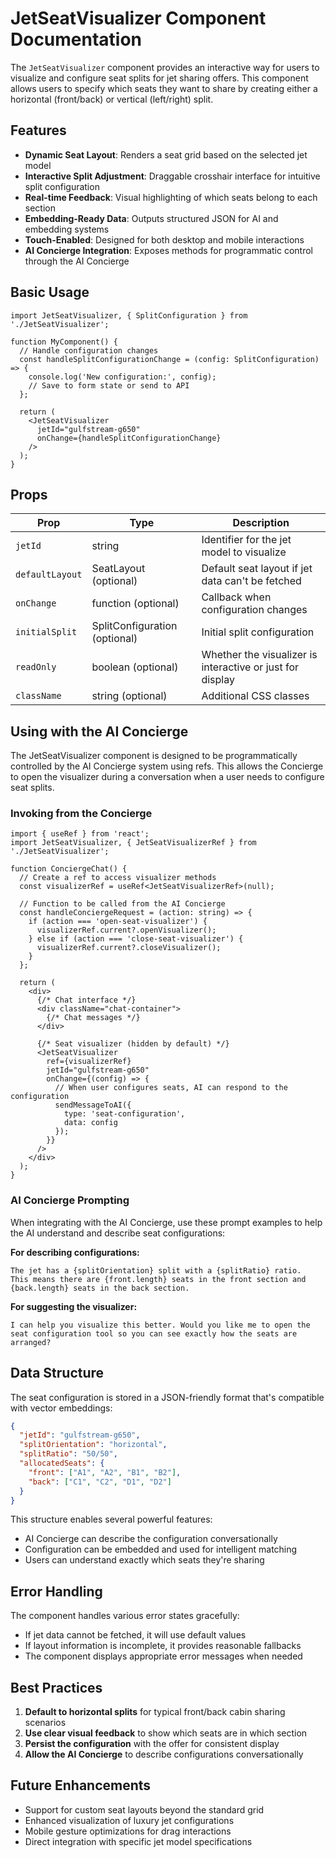 # JetSeatVisualizer Component Documentation

The `JetSeatVisualizer` component provides an interactive way for users to visualize and configure seat splits for jet sharing offers. This component allows users to specify which seats they want to share by creating either a horizontal (front/back) or vertical (left/right) split.

## Features

- **Dynamic Seat Layout**: Renders a seat grid based on the selected jet model
- **Interactive Split Adjustment**: Draggable crosshair interface for intuitive split configuration
- **Real-time Feedback**: Visual highlighting of which seats belong to each section
- **Embedding-Ready Data**: Outputs structured JSON for AI and embedding systems
- **Touch-Enabled**: Designed for both desktop and mobile interactions
- **AI Concierge Integration**: Exposes methods for programmatic control through the AI Concierge

## Basic Usage

```tsx
import JetSeatVisualizer, { SplitConfiguration } from './JetSeatVisualizer';

function MyComponent() {
  // Handle configuration changes
  const handleSplitConfigurationChange = (config: SplitConfiguration) => {
    console.log('New configuration:', config);
    // Save to form state or send to API
  };

  return (
    <JetSeatVisualizer 
      jetId="gulfstream-g650"
      onChange={handleSplitConfigurationChange}
    />
  );
}
```

## Props

| Prop | Type | Description |
|------|------|-------------|
| `jetId` | string | Identifier for the jet model to visualize |
| `defaultLayout` | SeatLayout (optional) | Default seat layout if jet data can't be fetched |
| `onChange` | function (optional) | Callback when configuration changes |
| `initialSplit` | SplitConfiguration (optional) | Initial split configuration |
| `readOnly` | boolean (optional) | Whether the visualizer is interactive or just for display |
| `className` | string (optional) | Additional CSS classes |

## Using with the AI Concierge

The JetSeatVisualizer component is designed to be programmatically controlled by the AI Concierge system using refs. This allows the Concierge to open the visualizer during a conversation when a user needs to configure seat splits.

### Invoking from the Concierge

```tsx
import { useRef } from 'react';
import JetSeatVisualizer, { JetSeatVisualizerRef } from './JetSeatVisualizer';

function ConciergeChat() {
  // Create a ref to access visualizer methods
  const visualizerRef = useRef<JetSeatVisualizerRef>(null);
  
  // Function to be called from the AI Concierge
  const handleConciergeRequest = (action: string) => {
    if (action === 'open-seat-visualizer') {
      visualizerRef.current?.openVisualizer();
    } else if (action === 'close-seat-visualizer') {
      visualizerRef.current?.closeVisualizer();
    }
  };
  
  return (
    <div>
      {/* Chat interface */}
      <div className="chat-container">
        {/* Chat messages */}
      </div>
      
      {/* Seat visualizer (hidden by default) */}
      <JetSeatVisualizer 
        ref={visualizerRef}
        jetId="gulfstream-g650"
        onChange={(config) => {
          // When user configures seats, AI can respond to the configuration
          sendMessageToAI({
            type: 'seat-configuration',
            data: config
          });
        }}
      />
    </div>
  );
}
```

### AI Concierge Prompting

When integrating with the AI Concierge, use these prompt examples to help the AI understand and describe seat configurations:

**For describing configurations:**

```
The jet has a {splitOrientation} split with a {splitRatio} ratio. 
This means there are {front.length} seats in the front section and {back.length} seats in the back section.
```

**For suggesting the visualizer:**

```
I can help you visualize this better. Would you like me to open the seat configuration tool so you can see exactly how the seats are arranged?
```

## Data Structure

The seat configuration is stored in a JSON-friendly format that's compatible with vector embeddings:

```json
{
  "jetId": "gulfstream-g650",
  "splitOrientation": "horizontal",
  "splitRatio": "50/50",
  "allocatedSeats": {
    "front": ["A1", "A2", "B1", "B2"],
    "back": ["C1", "C2", "D1", "D2"]
  }
}
```

This structure enables several powerful features:

- AI Concierge can describe the configuration conversationally
- Configuration can be embedded and used for intelligent matching
- Users can understand exactly which seats they're sharing

## Error Handling

The component handles various error states gracefully:

- If jet data cannot be fetched, it will use default values
- If layout information is incomplete, it provides reasonable fallbacks
- The component displays appropriate error messages when needed

## Best Practices

1. **Default to horizontal splits** for typical front/back cabin sharing scenarios
2. **Use clear visual feedback** to show which seats are in which section
3. **Persist the configuration** with the offer for consistent display
4. **Allow the AI Concierge** to describe configurations conversationally

## Future Enhancements

- Support for custom seat layouts beyond the standard grid
- Enhanced visualization of luxury jet configurations
- Mobile gesture optimizations for drag interactions
- Direct integration with specific jet model specifications
